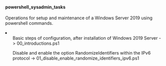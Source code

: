 <h4>powershell_sysadmin_tasks</h4>
<p>Operations for setup and maintenance of a Windows Server 2019 using powershell commands.</p>
<li>
<ol>Basic steps of configuration, after installation of Windows 2019 Server -> 00_introductions.ps1</ol>
<ol>Disable and enable the option RandomizeIdentifiers within the IPv6 protocol -> 01_disable_enable_randomize_identifiers_ipv6.ps1</ol>
</li>
